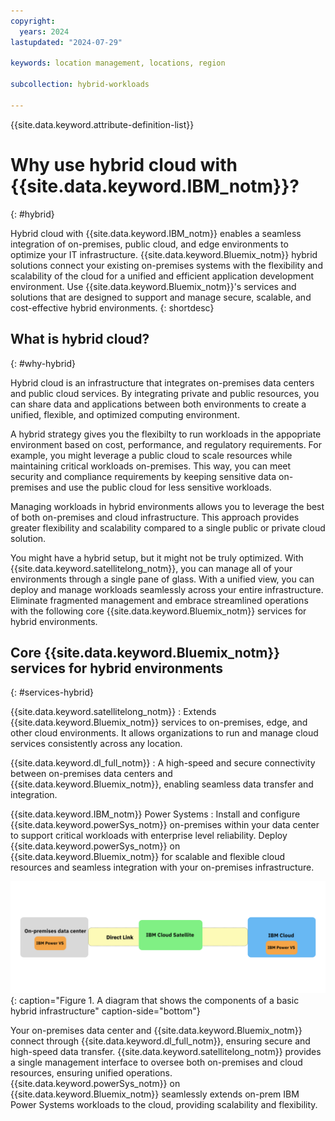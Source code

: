 ```yaml
---
copyright:
  years: 2024
lastupdated: "2024-07-29"

keywords: location management, locations, region

subcollection: hybrid-workloads

---
```


{{site.data.keyword.attribute-definition-list}}

# Why use hybrid cloud with {{site.data.keyword.IBM_notm}}?
{: #hybrid}

Hybrid cloud with {{site.data.keyword.IBM_notm}} enables a seamless integration of on-premises, public cloud, and edge environments to optimize your IT infrastructure. {{site.data.keyword.Bluemix_notm}} hybrid solutions connect your existing on-premises systems with the flexibility and scalability of the cloud for a unified and efficient application development environment. Use {{site.data.keyword.Bluemix_notm}}'s services and solutions that are designed to support and manage secure, scalable, and cost-effective hybrid environments.
{: shortdesc}

## What is hybrid cloud?
{: #why-hybrid}

Hybrid cloud is an infrastructure that integrates on-premises data centers and public cloud services. By integrating private and public resources, you can share data and applications between both environments to create a unified, flexible, and optimized computing environment.

A hybrid strategy gives you the flexibilty to run workloads in the appopriate environment based on cost, performance, and regulatory requirements. For example, you might leverage a public cloud to scale resources while maintaining critical workloads on-premises. This way, you can meet security and compliance requirements by keeping sensitive data on-premises and use the public cloud for less sensitive workloads.

Managing workloads in hybrid environments allows you to leverage the best of both on-premises and cloud infrastructure. This approach provides greater flexibility and scalability compared to a single public or private cloud solution.

You might have a hybrid setup, but it might not be truly optimized. With {{site.data.keyword.satellitelong_notm}}, you can manage all of your environments through a single pane of glass. With a unified view, you can deploy and manage workloads seamlessly across your entire infrastructure. Eliminate fragmented management and embrace streamlined operations with the following core {{site.data.keyword.Bluemix_notm}} services for hybrid environments.

## Core {{site.data.keyword.Bluemix_notm}} services for hybrid environments
{: #services-hybrid}

{{site.data.keyword.satellitelong_notm}}
:   Extends {{site.data.keyword.Bluemix_notm}} services to on-premises, edge, and other cloud environments. It allows organizations to run and manage cloud services consistently across any location.

{{site.data.keyword.dl_full_notm}}
:   A high-speed and secure connectivity between on-premises data centers and {{site.data.keyword.Bluemix_notm}}, enabling seamless data transfer and integration.

{{site.data.keyword.IBM_notm}} Power Systems
:   Install and configure {{site.data.keyword.powerSys_notm}} on-premises within your data center to support critical workloads with enterprise level reliability. Deploy {{site.data.keyword.powerSys_notm}} on {{site.data.keyword.Bluemix_notm}} for scalable and flexible cloud resources and seamless integration with your on-premises infrastructure.

![A diagram that shows the components of a basic hybrid infrastructure.](images/test_hybrid_arch_drawing.svg "A diagram that shows the components of a basic hybrid infrastructure."){: caption="Figure 1. A diagram that shows the components of a basic hybrid infrastructure" caption-side="bottom"}

Your on-premises data center and {{site.data.keyword.Bluemix_notm}} connect through {{site.data.keyword.dl_full_notm}}, ensuring secure and high-speed data transfer. {{site.data.keyword.satellitelong_notm}} provides a single management interface to oversee both on-premises and cloud resources, ensuring unified operations. {{site.data.keyword.powerSys_notm}} on {{site.data.keyword.Bluemix_notm}} seamlessly extends on-prem IBM Power Systems workloads to the cloud, providing scalability and flexibility.



